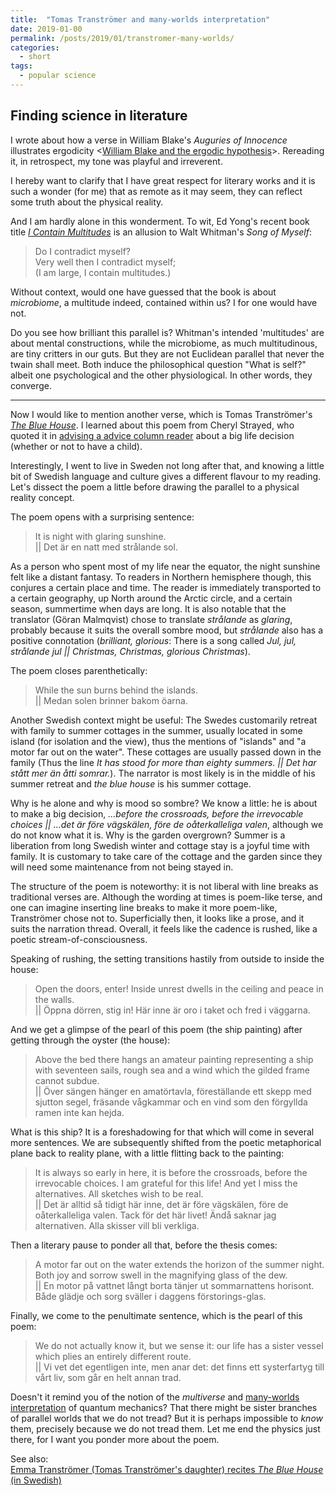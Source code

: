 ```yaml
---
title:  "Tomas Tranströmer and many-worlds interpretation"
date: 2019-01-00
permalink: /posts/2019/01/transtromer-many-worlds/
categories: 
  - short
tags:
  - popular science
---
```

Finding science in literature
---
I wrote about how a verse in William Blake's _Auguries of Innocence_ illustrates ergodicity <[William Blake and the ergodic hypothesis](https://researcherblogski.wordpress.com/2016/05/30/william-blake-and-the-ergodic-hypothesis/)>. Rereading it, in retrospect, my tone was playful and irreverent.

I hereby want to clarify that I have great respect for literary works and it is such a wonder (for me) that as remote as it may seem, they can reflect some truth about the physical reality. 

And I am hardly alone in this wonderment. To wit, Ed Yong's recent book title [_I Contain Multitudes_](https://www.amazon.com/Contain-Multitudes-Microbes-Within-Grander-ebook/dp/B01824YMCM/) is an allusion to Walt Whitman's _Song of Myself_:

>Do I contradict myself?  
Very well then I contradict myself;  
(I am large, I contain multitudes.)

Without context, would one have guessed that the book is about _microbiome_, a multitude indeed, contained within us? I for one would have not. 

Do you see how brilliant this parallel is? Whitman's intended 'multitudes' are about mental constructions, while the microbiome, as much multitudinous, are tiny critters in our guts. But they are not Euclidean parallel that never the twain shall meet. Both induce the philosophical question "What is self?" albeit one psychological and the other physiological. In other words, they converge.

---

Now I would like to mention another verse, which is Tomas Tranströmer's [_The Blue House_](https://www.poemhunter.com/poem/the-blue-house/). I learned about this poem from Cheryl Strayed, who quoted it in [advising a advice column reader](https://therumpus.net/2011/04/dear-sugar-the-rumpus-advice-column-71-the-ghost-ship-that-didnt-carry-us/) about a big life decision (whether or not to have a child).

Interestingly, I went to live in Sweden not long after that, and knowing a little bit of Swedish language and culture gives a different flavour to my reading. Let's dissect the poem a little before drawing the parallel to a physical reality concept. 

The poem opens with a surprising sentence:
>It is night with glaring sunshine.   
|| Det är en natt med strålande sol.

As a person who spent most of my life near the equator, the night sunshine felt like a distant fantasy. To readers in Northern hemisphere though, this conjures a certain place and time. The reader is immediately transported to a certain geography, up North around the Arctic circle, and a certain season, summertime when days are long. It is also notable that the translator (Göran Malmqvist) chose to translate _strålande_ as _glaring_, probably because it suits the overall sombre mood, but _strålande_ also has a positive connotation (_brilliant, glorious_: There is a song called _Jul, jul, strålande jul || Christmas, Christmas, glorious Christmas_).

The poem closes parenthetically:
>While the sun burns behind the islands.  
|| Medan solen brinner bakom öarna.

Another Swedish context might be useful: The Swedes customarily retreat with family to summer cottages in the summer, usually located in some island (for isolation and the view), thus the mentions of "islands" and "a motor far out on the water". These cottages are usually passed down in the family (Thus the line _It has stood for more than eighty summers. || Det har stått mer än åtti somrar._). The narrator is most likely is in the middle of his summer retreat and _the blue house_ is his summer cottage. 

Why is he alone and why is mood so sombre? We know a little: he is about to make a big decision, _...before the crossroads, before the irrevocable choices || ...det är före vägskälen, före de oåterkalleliga valen_, although we do not know what it is. Why is the garden overgrown? Summer is a liberation from long Swedish winter and cottage stay is a joyful time with family. It is customary to take care of the cottage and the garden since they will need some maintenance from not being stayed in. 

The structure of the poem is noteworthy: it is not liberal with line breaks as traditional verses are. Although the wording at times is poem-like terse, and one can imagine inserting line breaks to make it more poem-like, Tranströmer chose not to. Superficially then, it looks like a prose, and it suits the narration thread. Overall, it feels like the cadence is rushed, like a poetic stream-of-consciousness. 

Speaking of rushing, the setting transitions hastily from outside to inside the house:
>Open the doors, enter! Inside unrest dwells in the ceiling and peace in the walls.  
|| Öppna dörren, stig in! Här inne är oro i taket och fred i väggarna.

And we get a glimpse of the pearl of this poem (the ship painting) after getting through the oyster (the house):
>Above the bed there hangs an amateur painting representing a ship with seventeen sails, rough sea and a wind which the gilded frame cannot subdue.  
|| Över sängen hänger en amatörtavla, föreställande ett skepp med sjutton segel, fräsande vågkammar och en vind som den förgyllda ramen inte kan hejda. 

What is this ship? It is a foreshadowing for that which will come in several more sentences. We are subsequently shifted from the poetic metaphorical plane back to reality plane, with a little flitting back to the painting:
>It is always so early in here, it is before the crossroads, before the irrevocable choices. I am grateful for this life! And yet I miss the alternatives. All sketches wish to be real.   
|| Det är alltid så tidigt här inne, det är före vägskälen, före de oåterkalleliga valen. Tack för det här livet! Ändå saknar jag alternativen. Alla skisser vill bli verkliga.

Then a literary pause to ponder all that, before the thesis comes:
>A motor far out on the water extends the horizon of the summer night. Both joy and sorrow swell in the magnifying glass of the dew.  
|| En motor på vattnet långt borta tänjer ut sommarnattens horisont. Både glädje och sorg sväller i daggens förstorings-glas.

Finally, we come to the penultimate sentence, which is the pearl of this poem:
>We do not actually know it, but we sense it: our life has a sister vessel which plies an entirely different route.   
|| Vi vet det egentligen inte, men anar det: det finns ett systerfartyg till vårt liv, som går en helt annan trad.

Doesn't it remind you of the notion of the _multiverse_ and [many-worlds interpretation](https://en.wikipedia.org/wiki/Many-worlds_interpretation) of quantum mechanics? That there might be sister branches of parallel worlds that we do not tread? But it is perhaps impossible to _know_ them, precisely because we do not tread them. Let me end the physics just there, for I want you ponder more about the poem.

See also:  
[Emma Tranströmer (Tomas Tranströmer's daughter) recites _The Blue House_ (in Swedish)](https://www.youtube.com/watch?v=NOkhxpr_4To)

